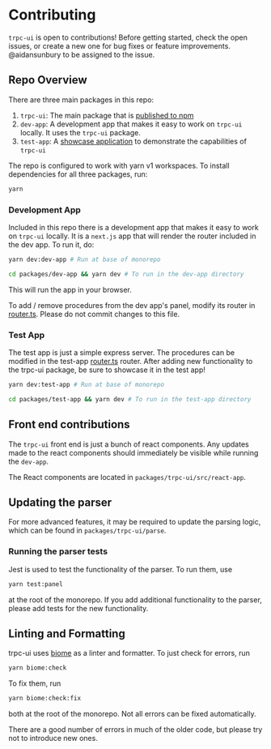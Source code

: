 # Contributing

`trpc-ui` is open to contributions! Before getting started, check the open issues, or create a new one for bug fixes or feature improvements. @aidansunbury to be assigned to the issue.

## Repo Overview

There are three main packages in this repo:
1. `trpc-ui`: The main package that is [published to npm](https://www.npmjs.com/package/trpc-ui)
2. `dev-app`: A development app that makes it easy to work on `trpc-ui` locally. It uses the `trpc-ui` package.
3. `test-app`: A [showcase application](https://trpc.aidansunbury.dev/) to demonstrate the capabilities of `trpc-ui`

The repo is configured to work with yarn v1 workspaces. To install dependencies for all three packages, run:

```sh
yarn
```

### Development App

Included in this repo there is a development app that makes it easy to work on `trpc-ui` locally. It is a `next.js` app that will render the router included in the dev app. To run it, do:

```sh
yarn dev:dev-app # Run at base of monorepo
```

```sh
cd packages/dev-app && yarn dev # To run in the dev-app directory
```

This will run the app in your browser.

To add / remove procedures from the dev app's panel, modify its router in [router.ts](./packages/dev-app/src/router.ts). Please do not commit changes to this file.

### Test App

The test app is just a simple express server. The procedures can be modified in the test-app [router.ts](./packages/test-app/src/router.ts) router. After adding new functionality to the trpc-ui package, be sure to showcase it in the test app!

```sh
yarn dev:test-app # Run at base of monorepo
```

```sh
cd packages/test-app && yarn dev # To run in the test-app directory
```


## Front end contributions

The `trpc-ui` front end is just a bunch of react components. Any updates made to the react components should immediately be visible while running the `dev-app`.

The React components are located in `packages/trpc-ui/src/react-app`.

## Updating the parser

For more advanced features, it may be required to update the parsing logic, which can be found in `packages/trpc-ui/parse`.

### Running the parser tests

Jest is used to test the functionality of the parser. To run them, use

```sh
yarn test:panel
```

at the root of the monorepo. If you add additional functionality to the parser, please add tests for the new functionality.

## Linting and Formatting

trpc-ui uses [biome](https://biomejs.dev/) as a linter and formatter. To just check for errors, run

```bash
yarn biome:check
```

To fix them, run
```bash
yarn biome:check:fix
```

both at the root of the monorepo. Not all errors can be fixed automatically.

There are a good number of errors in much of the older code, but please try not to introduce new ones.